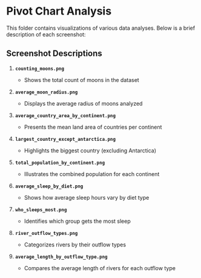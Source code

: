 # Pivot Chart Analysis

This folder contains visualizations of various data analyses. Below is a brief description of each screenshot:

## Screenshot Descriptions

1. **`counting_moons.png`**  
   - Shows the total count of moons in the dataset

2. **`average_moon_radius.png`**  
   - Displays the average radius of moons analyzed

3. **`average_country_area_by_continent.png`**  
   - Presents the mean land area of countries per continent

4. **`largest_country_except_antarctica.png`**  
   - Highlights the biggest country (excluding Antarctica)

5. **`total_population_by_continent.png`**  
   - Illustrates the combined population for each continent

6. **`average_sleep_by_diet.png`**  
   - Shows how average sleep hours vary by diet type

7. **`who_sleeps_most.png`**  
   - Identifies which group gets the most sleep

8. **`river_outflow_types.png`**  
   - Categorizes rivers by their outflow types

9. **`average_length_by_outflow_type.png`**  
   - Compares the average length of rivers for each outflow type
